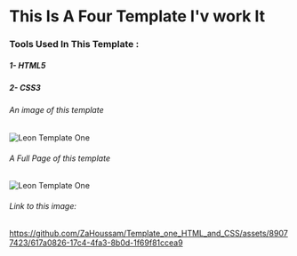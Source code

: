 # This Is A Four Template I'v work It

### Tools Used In This Template :
##### 1- HTML5
##### 2- CSS3
###### An image of this template
![Leon Template One](https://github.com/ZaHoussam/Template_one_HTML_and_CSS/assets/89077423/d88c93e4-7b2b-4322-a917-2bbae64d917d)

###### A Full Page of this template
![Leon Template One](https://github.com/ZaHoussam/Template_one_HTML_and_CSS/assets/89077423/617a0826-17c4-4fa3-8b0d-1f69f81ccea9)

###### Link to this image:
https://github.com/ZaHoussam/Template_one_HTML_and_CSS/assets/89077423/617a0826-17c4-4fa3-8b0d-1f69f81ccea9
